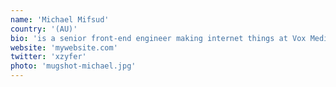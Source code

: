 ```yaml
---
name: 'Michael Mifsud'
country: '(AU)'
bio: 'is a senior front-end engineer making internet things at Vox Media. Loves ice cream, Sass, community building, and sharing photos of her cat on the internet'
website: 'mywebsite.com'
twitter: 'xzyfer'
photo: 'mugshot-michael.jpg'
---
```

